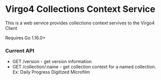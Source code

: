 # Virgo4 Collections Context Service

This is a web service provides collections context servives to the Virgo4 Client

Requires Go 1.16.0+

### Current API

* GET /version - get version information
* GET /collection/:name - get collection context for a named collection. Ex: Daily Progress Digitized Microfilm

